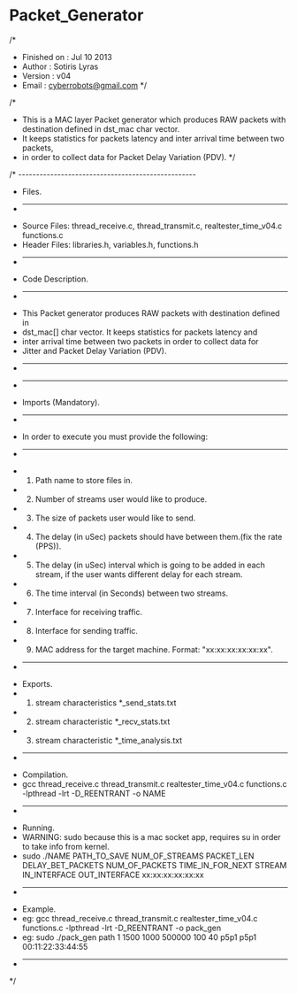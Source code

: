 Packet_Generator
================

/* 
 *  Finished on	: Jul 10 2013
 *  Author		  : Sotiris Lyras
 *  Version		  : v04
 *  Email       : cyberrobots@gmail.com
 */


/*
 * This is a MAC layer Packet generator which produces RAW packets with destination defined in dst_mac char vector. 
 * It keeps statistics for packets latency and inter arrival time between two packets,
 * in order to collect data for Packet Delay Variation (PDV).
 */

/* --------------------------------------------------
 * Files.
 * --------------------------------------------------
 * Source Files: thread_receive.c, thread_transmit.c, realtester_time_v04.c functions.c
 * Header Files: libraries.h, variables.h, functions.h
 * --------------------------------------------------
 * Code Description.
 * --------------------------------------------------
 * This Packet generator produces RAW packets with destination defined in
 * dst_mac[] char vector. It keeps statistics for packets latency and
 * inter arrival time between two packets in order to collect data for
 * Jitter and Packet Delay Variation (PDV).
 * --------------------------------------------------
 * --------------------------------------------------
 * Imports (Mandatory).
 * --------------------------------------------------
 * In order to execute you must provide the following:
 * --------------------------------------------------
 * 1)	Path name to store files in.
 * 2)	Number of streams user would like to produce.
 * 3)	The size of packets user would like to send.
 * 4)	The delay (in uSec) packets should have between them.(fix the rate (PPS)).
 * 5)	The delay (in uSec) interval which is going to be added in each stream, if the user wants different delay for each stream.
 * 6)	The time interval (in Seconds) between two streams.
 * 7)	Interface for receiving traffic.
 * 8)	Interface for sending traffic.
 * 9)	MAC address for the target machine. Format: "xx:xx:xx:xx:xx:xx".
 * --------------------------------------------------
 * Exports.
 * 1)	stream characteristics *_send_stats.txt
 * 2)	stream characteristic  *_recv_stats.txt
 * 3)	stream characteristic  *_time_analysis.txt
 * --------------------------------------------------
 * Compilation.
 * gcc thread_receive.c thread_transmit.c realtester_time_v04.c functions.c -lpthread -lrt -D_REENTRANT -o NAME
 * --------------------------------------------------
 * Running.
 * WARNING: sudo because this is a mac socket app, requires su in order to take info from kernel.
 * sudo ./NAME PATH_TO_SAVE NUM_OF_STREAMS PACKET_LEN DELAY_BET_PACKETS NUM_OF_PACKETS TIME_IN_FOR_NEXT STREAM  IN_INTERFACE OUT_INTERFACE xx:xx:xx:xx:xx:xx
 * --------------------------------------------------
 * Example.
 * eg: gcc thread_receive.c thread_transmit.c realtester_time_v04.c functions.c -lpthread -lrt -D_REENTRANT -o pack_gen
 * eg: sudo ./pack_gen path 1 1500 1000 500000 100 40 p5p1 p5p1 00:11:22:33:44:55
 * --------------------------------------------------
 */
